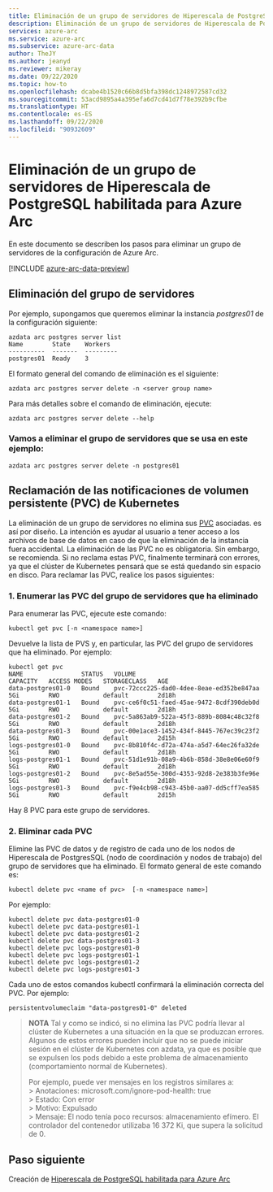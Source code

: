 ```yaml
---
title: Eliminación de un grupo de servidores de Hiperescala de PostgreSQL habilitada para Azure Arc
description: Eliminación de un grupo de servidores de Hiperescala de Postgres habilitada para Azure Arc
services: azure-arc
ms.service: azure-arc
ms.subservice: azure-arc-data
author: TheJY
ms.author: jeanyd
ms.reviewer: mikeray
ms.date: 09/22/2020
ms.topic: how-to
ms.openlocfilehash: dcabe4b1520c66b8d5bfa398dc1248972587cd32
ms.sourcegitcommit: 53acd9895a4a395efa6d7cd41d7f78e392b9cfbe
ms.translationtype: HT
ms.contentlocale: es-ES
ms.lasthandoff: 09/22/2020
ms.locfileid: "90932609"
---
```

# <a name="delete-an-azure-arc-enabled-postgresql-hyperscale-server-group"></a>Eliminación de un grupo de servidores de Hiperescala de PostgreSQL habilitada para Azure Arc

En este documento se describen los pasos para eliminar un grupo de servidores de la configuración de Azure Arc.

[!INCLUDE [azure-arc-data-preview](../../../includes/azure-arc-data-preview.md)]

## <a name="delete-the-server-group"></a>Eliminación del grupo de servidores

Por ejemplo, supongamos que queremos eliminar la instancia _postgres01_ de la configuración siguiente:

```console
azdata arc postgres server list
Name        State    Workers
----------  -------  ---------
postgres01  Ready    3
```

El formato general del comando de eliminación es el siguiente:
```console
azdata arc postgres server delete -n <server group name>
```
Para más detalles sobre el comando de eliminación, ejecute:
```console
azdata arc postgres server delete --help
```

### <a name="lets-delete-the-server-group-used-in-this-example"></a>Vamos a eliminar el grupo de servidores que se usa en este ejemplo:
```console
azdata arc postgres server delete -n postgres01
```

## <a name="reclaim-the-kubernetes-persistent-volume-claims-pvcs"></a>Reclamación de las notificaciones de volumen persistente (PVC) de Kubernetes

La eliminación de un grupo de servidores no elimina sus [PVC](https://kubernetes.io/docs/concepts/storage/persistent-volumes/) asociadas. es así por diseño. La intención es ayudar al usuario a tener acceso a los archivos de base de datos en caso de que la eliminación de la instancia fuera accidental. La eliminación de las PVC no es obligatoria. Sin embargo, se recomienda. Si no reclama estas PVC, finalmente terminará con errores, ya que el clúster de Kubernetes pensará que se está quedando sin espacio en disco. Para reclamar las PVC, realice los pasos siguientes:

### <a name="1-list-the-pvcs-for-the-server-group-you-deleted"></a>1. Enumerar las PVC del grupo de servidores que ha eliminado
Para enumerar las PVC, ejecute este comando:
```console
kubectl get pvc [-n <namespace name>]
```

Devuelve la lista de PVS y, en particular, las PVC del grupo de servidores que ha eliminado. Por ejemplo:
```console
kubectl get pvc
NAME                STATUS   VOLUME                                     CAPACITY   ACCESS MODES   STORAGECLASS   AGE
data-postgres01-0   Bound    pvc-72ccc225-dad0-4dee-8eae-ed352be847aa   5Gi        RWO            default        2d18h
data-postgres01-1   Bound    pvc-ce6f0c51-faed-45ae-9472-8cdf390deb0d   5Gi        RWO            default        2d18h
data-postgres01-2   Bound    pvc-5a863ab9-522a-45f3-889b-8084c48c32f8   5Gi        RWO            default        2d18h
data-postgres01-3   Bound    pvc-00e1ace3-1452-434f-8445-767ec39c23f2   5Gi        RWO            default        2d15h
logs-postgres01-0   Bound    pvc-8b810f4c-d72a-474a-a5d7-64ec26fa32de   5Gi        RWO            default        2d18h
logs-postgres01-1   Bound    pvc-51d1e91b-08a9-4b6b-858d-38e8e06e60f9   5Gi        RWO            default        2d18h
logs-postgres01-2   Bound    pvc-8e5ad55e-300d-4353-92d8-2e383b3fe96e   5Gi        RWO            default        2d18h
logs-postgres01-3   Bound    pvc-f9e4cb98-c943-45b0-aa07-dd5cff7ea585   5Gi        RWO            default        2d15h
```
Hay 8 PVC para este grupo de servidores.

### <a name="2-delete-each-of-the-pvcs"></a>2. Eliminar cada PVC
Elimine las PVC de datos y de registro de cada uno de los nodos de Hiperescala de PostgresSQL (nodo de coordinación y nodos de trabajo) del grupo de servidores que ha eliminado.
El formato general de este comando es: 
```console
kubectl delete pvc <name of pvc>  [-n <namespace name>]
```

Por ejemplo:
```console
kubectl delete pvc data-postgres01-0
kubectl delete pvc data-postgres01-1 
kubectl delete pvc data-postgres01-2
kubectl delete pvc data-postgres01-3
kubectl delete pvc logs-postgres01-0
kubectl delete pvc logs-postgres01-1
kubectl delete pvc logs-postgres01-2
kubectl delete pvc logs-postgres01-3
```

Cada uno de estos comandos kubectl confirmará la eliminación correcta del PVC. Por ejemplo:
```console
persistentvolumeclaim "data-postgres01-0" deleted
```
  

>**NOTA** Tal y como se indicó, si no elimina las PVC podría llevar al clúster de Kubernetes a una situación en la que se produzcan errores. Algunos de estos errores pueden incluir que no se puede iniciar sesión en el clúster de Kubernetes con azdata, ya que es posible que se expulsen los pods debido a este problema de almacenamiento (comportamiento normal de Kubernetes).
>
> Por ejemplo, puede ver mensajes en los registros similares a:  
    > Anotaciones: microsoft.com/ignore-pod-health: true  
    > Estado:         Con error  
    > Motivo:         Expulsado  
    > Mensaje:        El nodo tenía poco recursos: almacenamiento efímero. El controlador del contenedor utilizaba 16 372 Ki, que supera la solicitud de 0.
    
## <a name="next-step"></a>Paso siguiente
Creación de [Hiperescala de PostgreSQL habilitada para Azure Arc](create-postgresql-hyperscale-server-group.md)
